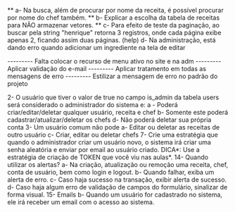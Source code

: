 ** a- Na busca, além de procurar por nome da receita, é possível procurar por nome do chef também.
** b- Explicar a escolha da tabela de receitas para NÃO armazenar vetores.
** c- Para efeito de teste da paginação, ao buscar pela string "henrique" retorna 3 registros, onde cada página exibe apenas 2, ficando assim duas páginas.
(help) d- Na administração, está dando erro quando adicionar um ingrediente na tela de editar

--------- Falta colocar o recurso de menu ativo no site e na adm
--------- Aplicar validação do e-mail
--------- Aplicar tratamento em todas as mensagens de erro
--------- Estilizar a mensagem de erro no padrão do projeto

2- O usuário que tiver o valor de true no campo is_admin da tabela users será considerado o administrador do sistema e:
    a - Poderá criar/editar/deletar qualquer usuário, receita e chef
    b- Somente este poderá cadastrar/atualizar/deletar os chefs
    d- Não poderá deletar sua própria conta
3- Um usuário comum não pode
    a- Editar ou deletar as receitas de outro usuário
    c- Criar, editar ou deletar chefs
7- Crie uma estratégia que quando o administrador criar um usuário novo, o sistema irá criar uma senha aleatória e enviar por email ao usuário criado. DICA*: Use a estratégia de criação de TOKEN que você viu nas aulas*.
14- Quando utilizar os alertas?
    a- Na criação, atualização ou remoção uma receita, chef, conta de usuário, bem como login e logout.
    b- Quando falhar, exiba um alerta de erro.
    c- Caso haja sucesso na transação, exibir alerta de sucesso.
    d- Caso haja algum erro de validação de campos do formulário, sinalizar de forma visual.
15- Emails
    b- Quando um usuário for cadastrado no sistema, ele irá receber um email com o acesso ao sistema.